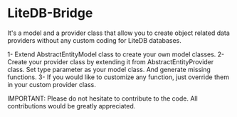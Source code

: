 # LiteDB-Bridge

It's a model and a provider class that allow you to create object related data providers without any custom coding for LiteDB databases.

1- Extend AbstractEntityModel class to create your own model classes.
2- Create your provider class by extending it from AbstractEntityProvider class. Set type parameter as your model class. And generate missing functions.
3- If you would like to customize any function, just override them in your custom provider class.


IMPORTANT: Please do not hesitate to contribute to the code. All contributions would be greatly appreciated.
